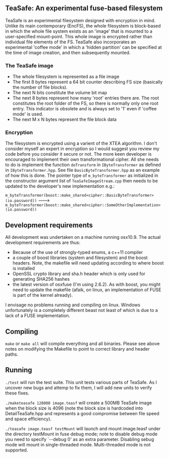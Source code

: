 TeaSafe: An experimental fuse-based filesystem
----------------------------------------------

TeaSafe is an experimental filesystem designed with encryption in mind. 
Unlike its main contemporary (EncFS), the whole filesystem is block-based
in which the whole file system exists as an 'image' that is mounted to
a user-specified mount-point. This whole image is encrypted rather than
individual file elements of the FS. TeaSafe also incorporates an experimental
'coffee mode' in which a 'hidden partition' can be specified at the time
of image creation, and then subsequently mounted.


### The TeaSafe image

- The whole filesystem is represented as a file image
- The first 8 bytes represent a 64 bit counter describing FS size (basically the number of file blocks).
- The next N bits constitute the volume bit map
- The next 8 bytes represent how many 'root' entries there are. The root constitutes
the root folder of the FS, so there is normally only one root entry. This indicator
is obsolete and is always set to '1' even if 'coffee mode' is used.
- The next M x N bytes represent the file block data

### Encryption

The filesystem is encrypted using a varient of the XTEA algorithm. 
I don't consider myself an expert in encryption so I would suggest you
review my code before you consider it secure or not.
The more keen developer is encouraged to implement their own transformational cipher. All she 
needs to do is implement the function `doTransform` in `IByteTransformer` as defined in `IByteTransformer.hpp`.
See file `BasicByteTransformer.hpp` as an example of how this is done. The pointer type of `m_byteTransformer`
as initialized in the constructor argument list of `TeaSafeImageStream.cpp` then needs to be updated to
the developer's new implementation e.g.:

`m_byteTransformer(boost::make_shared<cipher::BasicByteTransformer>(io.password))` --->
`m_byteTransformer(boost::make_shared<cipher::SomeOtherImplementation>(io.password))`

Development requirements
------------------------

All development was undertaken on a machine running osx10.9.
The actual development requirements are thus:

- Because of the use of strongly-typed enums, a c++11 compiler 
- a couple of boost libraries (system and filesystem) and the boost headers. Note, the makefile will need 
updating according to where boost is installed
- OpenSSL crypto library and sha.h header which is only used for generating SHA256 hashes
- the latest version of osxfuse (I'm using 2.6.2). As with boost, you might need to update the makefile
(afaik, on linux, an implementation of FUSE is part of the kernel already).

I envisage no problems running and compiling on linux. Windows unfortunately is a completely different beast
not least of which is due to a lack of a FUSE implementation.

Compiling
---------

`make` or `make all` will compile everything and all binaries. Please see above notes
on modifying the Makefile to point to correct library and header paths.

Running
-------

`./test` will run the test suite. This unit tests various parts of TeaSafe. As I uncover
new bugs and attemp to fix them, I will add new units to verify these fixes.

`./maketeasafe 128000 image.teasf` will create a 500MB TeaSafe image when the block
size is 4096 (note the block size is hardcoded into DetailTeaSafe.hpp and represents
a good compromise between file speed and space efficiency). 

`./teasafe image.teasf testMount` will launch and mount image.teasf under 
the directory testMount in fuse debug mode; note to disable debug
mode you need to specify `--debug 0' as an extra parameter. Disabling
sebug mode will mount in single-threaded mode. Multi-threaded mode
is not supported.


